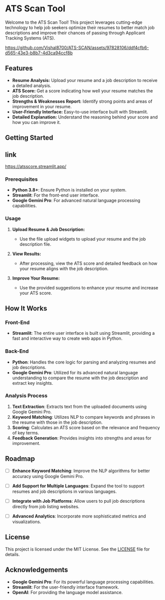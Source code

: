 

# ATS Scan Tool

Welcome to the ATS Scan Tool! This project leverages cutting-edge technology to help job seekers optimize their resumes to better match job descriptions and improve their chances of passing through Applicant Tracking Systems (ATS).



https://github.com/Vishal8700/ATS-SCAN/assets/97828106/ddf4cfb6-d565-43e3-b8b7-4d3ca94ccf8b


## Features

- **Resume Analysis:** Upload your resume and a job description to receive a detailed analysis.
- **ATS Score:** Get a score indicating how well your resume matches the job description.
- **Strengths & Weaknesses Report:** Identify strong points and areas of improvement in your resume.
- **User-Friendly Interface:** Easy-to-use interface built with Streamlit.
- **Detailed Explanation:** Understand the reasoning behind your score and how you can improve it.

## Getting Started

## link 

https://atsscore.streamlit.app/


### Prerequisites

- **Python 3.8+**: Ensure Python is installed on your system.
- **Streamlit**: For the front-end user interface.
- **Google Gemini Pro**: For advanced natural language processing capabilities.


### Usage

1. **Upload Resume & Job Description:**
   - Use the file upload widgets to upload your resume and the job description file.

2. **View Results:**
   - After processing, view the ATS score and detailed feedback on how your resume aligns with the job description.

3. **Improve Your Resume:**
   - Use the provided suggestions to enhance your resume and increase your ATS score.

## How It Works

### Front-End

- **Streamlit**: The entire user interface is built using Streamlit, providing a fast and interactive way to create web apps in Python.

### Back-End

- **Python**: Handles the core logic for parsing and analyzing resumes and job descriptions.
- **Google Gemini Pro**: Utilized for its advanced natural language understanding to compare the resume with the job description and extract key insights.

### Analysis Process

1. **Text Extraction**: Extracts text from the uploaded documents using Google Gemini Pro.
2. **Keyword Matching**: Utilizes NLP to compare keywords and phrases in the resume with those in the job description.
3. **Scoring**: Calculates an ATS score based on the relevance and frequency of key terms.
4. **Feedback Generation**: Provides insights into strengths and areas for improvement.

## Roadmap

- [ ] **Enhance Keyword Matching**: Improve the NLP algorithms for better accuracy using Google Gemini Pro.
- [ ] **Add Support for Multiple Languages**: Expand the tool to support resumes and job descriptions in various languages.
- [ ] **Integrate with Job Platforms**: Allow users to pull job descriptions directly from job listing websites.
- [ ] **Advanced Analytics**: Incorporate more sophisticated metrics and visualizations.


## License

This project is licensed under the MIT License. See the [LICENSE](LICENSE) file for details.

## Acknowledgements

- **Google Gemini Pro**: For its powerful language processing capabilities.
- **Streamlit**: For the user-friendly interface framework.
- **OpenAI**: For providing the language model assistance.


